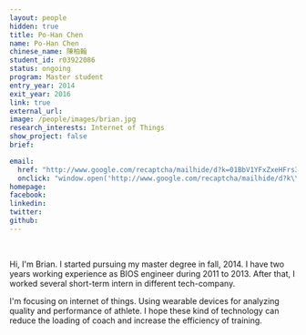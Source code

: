 ```yaml
---
layout: people
hidden: true
title: Po-Han Chen
name: Po-Han Chen
chinese_name: 陳柏翰
student_id: r03922086
status: ongoing
program: Master student
entry_year: 2014
exit_year: 2016
link: true
external_url:
image: /people/images/brian.jpg
research_interests: Internet of Things
show_project: false
brief: 

email:
  href: "http://www.google.com/recaptcha/mailhide/d?k=01BbV1YFxZxeHFrs3rgwGHjw==&amp;c=yt_R1EeVfn_bWeRE0nMynQ5YwG2cWRX8eyGryVV8f2I="
  onclick: "window.open('http://www.google.com/recaptcha/mailhide/d?k\\07501BbV1YFxZxeHFrs3rgwGHjw\\75\\75\\46c\\75yt_R1EeVfn_bWeRE0nMynQ5YwG2cWRX8eyGryVV8f2I\\075', '', 'toolbar=0,scrollbars=0,location=0,statusbar=0,menubar=0,resizable=0,width=500,height=300'); return false;"
homepage: 
facebook:
linkedin: 
twitter: 
github: 
---
```


<br />

Hi, I'm Brian. I started pursuing my master degree in fall, 2014. I have two years working experience as BIOS engineer during 2011 to 2013. After that, I worked several short-term intern in different tech-company.

I'm focusing on internet of things. Using wearable devices for analyzing quality and performance of athlete. I hope these kind of technology can reduce the loading of coach and increase the efficiency of training.